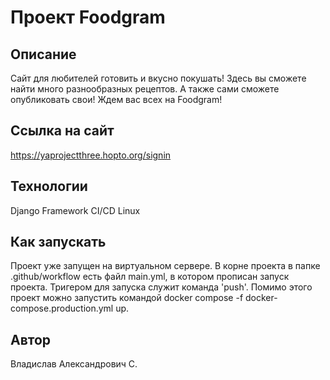 # Проект Foodgram

## Описание

Сайт для любителей готовить и вкусно покушать! Здесь вы сможете найти много разнообразных рецептов. А также сами сможете опубликовать свои!
Ждем вас всех на Foodgram!

## Ссылка на сайт

https://yaprojectthree.hopto.org/signin

## Технологии

Django Framework
CI/CD
Linux

## Как запускать

Проект уже запущен на виртуальном сервере.
В корне проекта в папке .github/workflow есть файл main.yml, в котором прописан запуск проекта.
Тригером для запуска служит команда 'push'. 
Помимо этого проект можно запустить командой docker compose -f docker-compose.production.yml up.

## Автор

Владислав Александрович С.